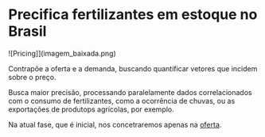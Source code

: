 # Precifica fertilizantes em estoque no Brasil  

![Pricing]](imagem_baixada.png)

Contrapõe a oferta e a demanda, buscando quantificar vetores que incidem sobre o preço.

Busca maior precisão, processando paralelamente dados correlacionados com o consumo de fertilizantes, como a ocorrência de chuvas, ou as exportações de produtops agrícolas, por exemplo.  

Na atual fase, que é inicial, nos concetraremos apenas na [oferta](https://github.com/AndreCoutinhoBueno/Pricing-Fertilizer/blob/main/oferta/README.md). 


